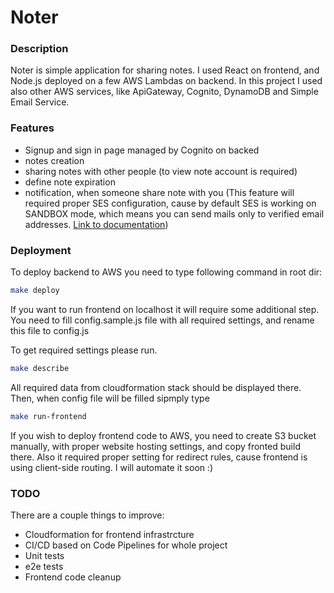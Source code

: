 # Noter

### Description
Noter is simple application for sharing notes. I used React on frontend, and Node.js deployed on a few AWS Lambdas on backend.
In this project I used also other AWS services, like ApiGateway, Cognito, DynamoDB and Simple Email Service.

### Features
- Signup and sign in page managed by Cognito on backed
- notes creation
- sharing notes with other people (to view note account is required)
- define note expiration
- notification, when someone share note with you
(This feature will required proper SES configuration, cause by default SES is working on SANDBOX mode, which means you can send mails only to verified email addresses. [Link to documentation](https://docs.aws.amazon.com/ses/latest/DeveloperGuide/request-production-access.html))

### Deployment

To deploy backend to AWS you need to type following command in root dir:

```bash
make deploy
```

If you want to run frontend on localhost it will require some additional step.
You need to fill config.sample.js file with all required settings, and rename this file to config.js

To get required settings please run.

```bash
make describe
```

All required data from cloudformation stack should be displayed there. Then, when config file will be filled sipmply type

```bash
make run-frontend
```

If you wish to deploy frontend code to AWS, you need to create S3 bucket manually, with proper website hosting settings, and copy fronted build there.
Also it required proper setting for redirect rules, cause frontend is using client-side routing. I will automate it soon :)


### TODO
There are a couple things to improve:

- Cloudformation for frontend infrastrcture
- CI/CD based on Code Pipelines for whole project
- Unit tests
- e2e tests
- Frontend code cleanup
